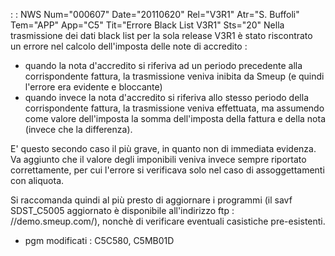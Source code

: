  :  : NWS Num="000607" Date="20110620" Rel="V3R1" Atr="S. Buffoli" Tem="APP" App="C5" Tit="Errore Black List V3R1" Sts="20"
Nella trasmissione dei dati black list per la sola release V3R1 è stato riscontrato un errore nel calcolo dell'imposta delle note di accredito : 

- quando la nota d'accredito si riferiva ad un periodo precedente alla corrispondente fattura,
la trasmissione veniva inibita da Smeup (e quindi l'errore era evidente e bloccante) 
- quando invece la nota d'accredito si riferiva allo stesso periodo della corrispondente fattura,
la trasmissione veniva effettuata, ma assumendo come valore dell'imposta la somma dell'imposta della fattura e della nota (invece che la differenza).

E' questo secondo caso il più grave, in quanto non di immediata evidenza. Va aggiunto che il valore
degli imponibili veniva invece sempre riportato correttamente, per cui l'errore si verificava solo
nel caso di assoggettamenti con aliquota.

Si raccomanda quindi al più presto di aggiornare i programmi (il savf SDST_C5005 aggiornato è disponibile all'indirizzo ftp : //demo.smeup.com/), nonchè di verificare eventuali casistiche pre-esistenti.

-  pgm modificati :  C5C580, C5MB01D

